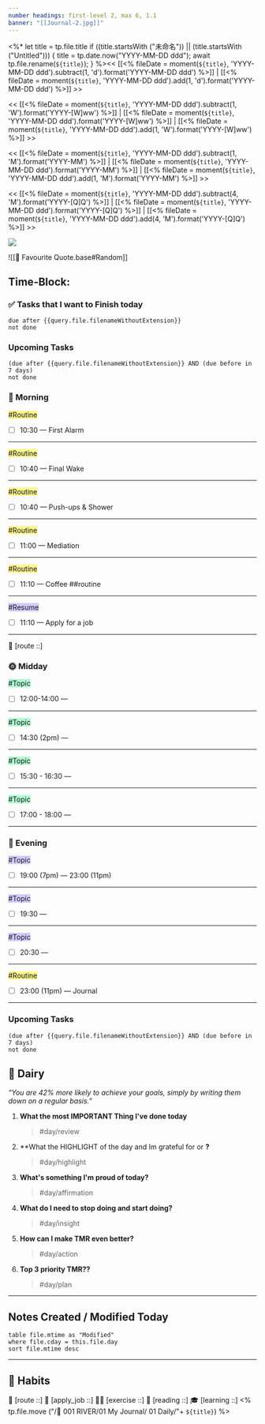 ```yaml
---
number headings: first-level 2, max 6, 1.1
banner: "[[Journal-2.jpg]]"
---
```

<%*
  let title = tp.file.title
  if ((title.startsWith ("未命名")) || (title.startsWith ("Untitled"))) {
	title = tp.date.now("YYYY-MM-DD ddd");
	await tp.file.rename(`${title}`);
  }
%><< [[<% fileDate = moment(`${title}`, 'YYYY-MM-DD ddd').subtract(1, 'd').format('YYYY-MM-DD ddd') %>]] | [[<% fileDate = moment(`${title}`, 'YYYY-MM-DD ddd').add(1, 'd').format('YYYY-MM-DD ddd') %>]] >>

<< [[<% fileDate = moment(`${title}`, 'YYYY-MM-DD ddd').subtract(1, 'W').format('YYYY-[W]ww') %>]] | [[<% fileDate = moment(`${title}`, 'YYYY-MM-DD ddd').format('YYYY-[W]ww') %>]] | [[<% fileDate = moment(`${title}`, 'YYYY-MM-DD ddd').add(1, 'W').format('YYYY-[W]ww') %>]]  >>

<< [[<% fileDate = moment(`${title}`, 'YYYY-MM-DD ddd').subtract(1, 'M').format('YYYY-MM') %>]] | [[<% fileDate = moment(`${title}`, 'YYYY-MM-DD ddd').format('YYYY-MM') %>]] | [[<% fileDate = moment(`${title}`, 'YYYY-MM-DD ddd').add(1, 'M').format('YYYY-MM') %>]] >>

<< [[<% fileDate = moment(`${title}`, 'YYYY-MM-DD ddd').subtract(4, 'M').format('YYYY-[Q]Q') %>]] | [[<% fileDate = moment(`${title}`, 'YYYY-MM-DD ddd').format('YYYY-[Q]Q') %>]] | [[<% fileDate = moment(`${title}`, 'YYYY-MM-DD ddd').add(4, 'M').format('YYYY-[Q]Q') %>]] >>

![](https://www.youtube.com/watch?v=KwatUSh-6xY)

![[📖 Favourite Quote.base#Random]]
## Time-Block:
### ✅ Tasks that I want to Finish today
```tasks
due after {{query.file.filenameWithoutExtension}}
not done
```
### Upcoming Tasks
```tasks
(due after {{query.file.filenameWithoutExtension}} AND (due before in 7 days)
not done
```
### 🌅 Morning
<span style="background:#fff88f">#Routine</span>
- [ ] 10:30 — First Alarm 
---
<span style="background:#fff88f">#Routine</span>
- [ ] 10:40 — Final Wake 
---
<span style="background:#fff88f">#Routine</span>
- [ ] 10:40 — Push-ups & Shower 
---
<span style="background:#fff88f">#Routine</span>
- [ ] 11:00 — Mediation 
---
<span style="background:#fff88f">#Routine</span>
- [ ] 11:10 — Coffee ##routine 
---
<span style="background:#d2cbff">#Resume</span>
- [ ] 11:10 — Apply for a job
---
📍 [route ::]
### 🌞 Midday
<span style="background:#affad1">#Topic</span>
- [ ] 12:00-14:00 — 
---
<span style="background:#affad1">#Topic</span>
- [ ] 14:30 (2pm) — 
---
<span style="background:#affad1">#Topic</span>
- [ ] 15:30 - 16:30 —
---
<span style="background:#affad1">#Topic</span>
- [ ] 17:00 - 18:00 — 
---
### 🌙 Evening
<span style="background:#d2cbff">#Topic</span>
- [ ] 19:00 (7pm) —  23:00 (11pm)
---
<span style="background:#d2cbff">#Topic</span>
- [ ] 19:30 —  
---
<span style="background:#d2cbff">#Topic</span>
- [ ] 20:30 —  
---
<span style="background:#fff88f">#Routine</span>
- [ ] 23:00 (11pm) —  Journal
---
### Upcoming Tasks
```tasks
(due after {{query.file.filenameWithoutExtension}} AND (due before in 7 days)
not done
```

## 📕 Dairy
_“You are 42% more likely to achieve your goals, simply by writing them down on a regular basis.”_

1. **What the most IMPORTANT Thing I've done today**
	> #day/review
2. **What the HIGHLIGHT of the day and Im grateful for or **?**
	> #day/highlight
3. **What's something I'm proud of today?**
	> #day/affirmation
4. **What do I need to stop doing and start doing?**
	> #day/insight
5. **How can I make TMR even better?**
	> #day/action
6. **Top 3 priority TMR??**
	> #day/plan
---
## Notes Created / Modified Today
```dataview
table file.mtime as "Modified"
where file.cday = this.file.day
sort file.mtime desc
```
---
## 💪 Habits 
📍 [route ::] 
💼 [apply_job ::] 
🏃‍♂️ [exercise ::] 
🔖 [reading ::] 
🎓 [learning ::]
<% tp.file.move ("/🌊 001 RIVER/01 My Journal/ 01 Daily/"+ `${title}`) %>